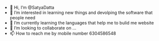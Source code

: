 - 👋 Hi, I’m @SatyaDatta
- 👀 I’m interested in learning new things and devolping the software that people need
- 🌱 I’m currently learning the languages that help me to bulid me website
- 💞️ I’m looking to collaborate on ...
- 📫 How to reach me by mobile  number 6304586548

<!---
SatyaDatta/SatyaDatta is a ✨ special ✨ repository because its `README.md` (this file) appears on your GitHub profile.
You can click the Preview link to take a look at your changes.
--->
